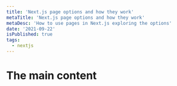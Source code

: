 ```yaml
---
title: 'Next.js page options and how they work'
metaTitle: 'Next.js page options and how they work'
metaDesc: 'How to use pages in Next.js exploring the options'
date: '2021-09-22'
isPublished: true
tags:
  - nextjs
---
```


# The main content
